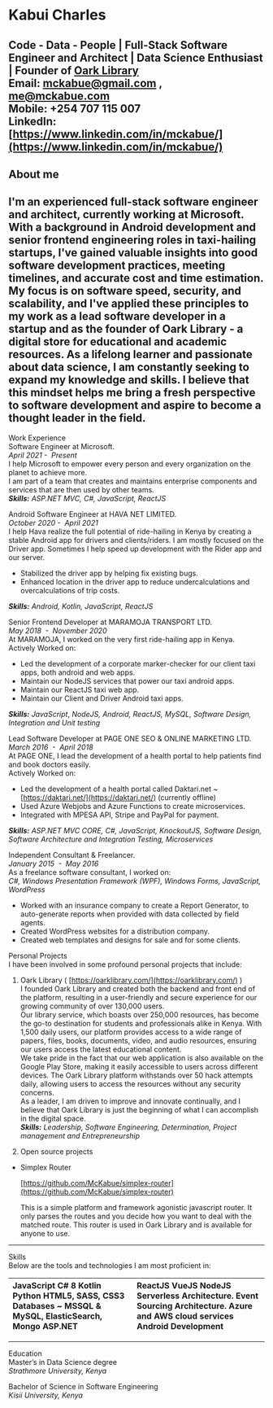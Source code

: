 # Kabui Charles  
Code - Data - People | Full-Stack Software Engineer and Architect | Data Science Enthusiast | Founder of [**Oark Library**](https://oarklibrary.com/)  
**Email:**	[mckabue@gmail.com](mailto:mckabue@gmail.com) , [me@mckabue.com](mailto:me@mckabue.com)  
**Mobile:** 	\+254 707 115 007  
**LinkedIn:**	[https://www.linkedin.com/in/mckabue/](https://www.linkedin.com/in/mckabue/)   
---

## About me  
I'm an experienced full-stack software engineer and architect, currently working at Microsoft. With a background in Android development and senior frontend engineering roles in taxi-hailing startups, I've gained valuable insights into good software development practices, meeting timelines, and accurate cost and time estimation. My focus is on software speed, security, and scalability, and I've applied these principles to my work as a lead software developer in a startup and as the founder of Oark Library \- a digital store for educational and academic resources. As a lifelong learner and passionate about data science, I am constantly seeking to expand my knowledge and skills. I believe that this mindset helps me bring a fresh perspective to software development and aspire to become a thought leader in the field.  
---

Work Experience   
Software Engineer at Microsoft.   
*April 2021 -  Present*  
I help Microsoft to empower every person and every organization on the planet to achieve more.  
I am part of a team that creates and maintains enterprise components and services that are then used by other teams.  
***Skills:** ASP.NET MVC, C\#, JavaScript, ReactJS*

Android Software Engineer at HAVA NET LIMITED.   
*October 2020 -  April 2021*  
I help Hava realize the full potential of ride-hailing in Kenya by creating a stable Android app for drivers and clients/riders. I am mostly focused on the Driver app. Sometimes I help speed up development with the Rider app and our server.

* Stabilized the driver app by helping fix existing bugs.  
* Enhanced location in the driver app to reduce undercalculations and overcalculations of trip costs.

***Skills:** Android, Kotlin, JavaScript, ReactJS*

Senior Frontend Developer at MARAMOJA TRANSPORT LTD.   
*May 2018  -  November 2020*  
At MARAMOJA, I worked on the very first ride-hailing app in Kenya.  
Actively Worked on:

* Led the development of a corporate marker-checker for our client taxi apps, both android and web apps.  
* Maintain our NodeJS services that power our taxi android apps.  
* Maintain our ReactJS taxi web app.  
* Maintain our Client and Driver Android taxi apps.

***Skills:** JavaScript*, *NodeJS, Android, ReactJS, MySQL, Software Design, Integration and Unit testing*

Lead Software Developer at PAGE ONE SEO & ONLINE MARKETING LTD.   
*March 2016  -  April 2018*  
At PAGE ONE, I lead the development of a health portal to help patients find and book doctors easily.  
Actively Worked on: 

* Led the development of a health portal called Daktari.net \~ [https://daktari.net/](https://daktari.net/) (currently offline)  
* Used Azure Webjobs and Azure Functions to create microservices.  
* Integrated with MPESA API, Stripe and PayPal for payment.

***Skills:** ASP.NET MVC CORE, C\#, JavaScript, KnockoutJS, Software Design, Software Architecture and Integration Testing, Microservices*

Independent Consultant & Freelancer.   
*January 2015  -  May 2016*  
As a freelance software consultant, I worked on:   
*C\#, Windows Presentation Framework (WPF), Windows Forms, JavaScript, WordPress*

* Worked with an insurance company to create a Report Generator, to auto-generate reports when provided with data collected by field agents.  
* Created WordPress websites for a distribution company.  
* Created web templates and designs for sale and for some clients.

Personal Projects  
I have been involved in some profound personal projects that include:

1. Oark Library ( [https://oarklibrary.com/](https://oarklibrary.com/) )  
   I founded Oark Library and created both the backend and front end of the platform, resulting in a user-friendly and secure experience for our growing community of over 130,000 users.  
   Our library service, which boasts over 250,000 resources, has become the go-to destination for students and professionals alike in Kenya. With 1,500 daily users, our platform provides access to a wide range of papers, files, books, documents, video, and audio resources, ensuring our users access the latest educational content.  
   We take pride in the fact that our web application is also available on the Google Play Store, making it easily accessible to users across different devices. The Oark Library platform withstands over 50 hack attempts daily, allowing users to access the resources without any security concerns.  
   As a leader, I am driven to improve and innovate continually, and I believe that Oark Library is just the beginning of what I can accomplish in the digital space.  
   ***Skills:** Leadership, Software Engineering, Determination, Project management and Entrepreneurship*  
     
2. Open source projects  
* Simplex Router

  [https://github.com/McKabue/simplex-router](https://github.com/McKabue/simplex-router) 

  This is a simple platform and framework agonistic javascript router. It only parses the routes and you decide how you want to deal with the matched route. This router is used in Oark Library and is available for anyone to use.

---

Skills  
Below are the tools and technologies I am most proficient in:

| JavaScript C\# 8 Kotlin Python HTML5, SASS, CSS3 Databases \~ MSSQL & MySQL, ElasticSearch, Mongo ASP.NET | ReactJS VueJS NodeJS Serverless Architecture. Event Sourcing Architecture. Azure and AWS cloud services Android Development |
| :---- | :---- |

---

Education   
Master’s in Data Science degree  
*Strathmore University, Kenya*

Bachelor of Science in Software Engineering  
*Kisii University, Kenya*